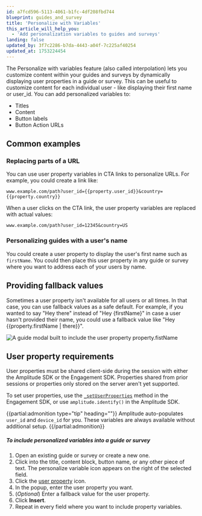 ```yaml
---
id: a7fcd596-5113-4061-b1fc-4df208fbd744
blueprint: guides_and_survey
title: 'Personalize with Variables'
this_article_will_help_you:
  - 'Add personalization variables to guides and surveys'
landing: false
updated_by: 3f7c2286-b7da-4443-a04f-7c225af40254
updated_at: 1753224454
---
```

The Personalize with variables feature (also called interpolation) lets you customize content within your guides and surveys by dynamically displaying user properties in a guide or survey. This can be useful to customize content for each individual user - like displaying their first name or user_id. You can add personalized variables to:

- Titles
- Content
- Button labels
- Button Action URLs

## Common examples

### Replacing parts of a URL
You can use user property variables in CTA links to personalize URLs. For example, you could create a link like:

```
www.example.com/path?user_id={{property.user_id}}&country={{property.country}}
```

When a user clicks on the CTA link, the user property variables are replaced with actual values:

```
www.example.com/path?user_id=12345&country=US
```

### Personalizing guides with a user's name
You could create a user property to display the user's first name such as `firstName`. You could then place this user property in any guide or survey where you want to address each of your users by name.

## Providing fallback values

Sometimes a user property isn't available for all users or all times. In that case, you can use fallback values as a safe default. For example, if you wanted to say "Hey there" instead of "Hey {firstName}" in case a user hasn't provided their name, you could use a fallback value like "Hey {{property.firstName | there}}".

![A guide modal built to include the user property property.fistName](statamic://asset::help_center_conversions::guides-surveys/personalize-with-variables.jpeg)


## User property requirements

User properties must be shared client-side during the session with either the Amplitude SDK or the Engagement SDK. Properties shared from prior sessions or properties only stored on the server aren't yet supported.

To set user properties, use the [`_setUserProperties`](/docs/guides-and-surveys/sdk#set-user-properties) method in the Engagement SDK, or use `amplitude.identify()` in the Amplitude SDK.

{{partial:admonition type="tip" heading=""}}
Amplitude auto-populates `user_id` and `device_id` for you. These variables are always available without additional setup.
{{/partial:admonition}}

##### To include personalized variables into a guide or survey

1. Open an existing guide or survey or create a new one.
2. Click into the title, content block, button name, or any other piece of text.
The personalize variable icon appears on the right of the selected field.
3. Click the [user property](/docs/guides-and-surveys/sdk#set-user-properties) icon.
4. In the popup, enter the user property you want.
5. (*Optional*) Enter a fallback value for the user property.
6. Click **Insert**.
7. Repeat in every field where you want to include property variables.
